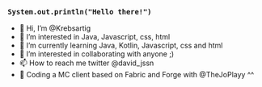 ### `System.out.println("Hello there!")`

- 👋 Hi, I’m @Krebsartig
- 👀 I’m interested in Java, Javascript, css, html
- 🌱 I’m currently learning Java, Kotlin, Javascript, css and html
- 💞️ I’m interested in collaborating with anyone ;)
- 📫 How to reach me twitter @david_jssn
- 👀 Coding a  MC client based on Fabric and Forge with @TheJoPlayy ^^



